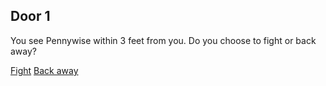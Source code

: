 ## Door 1
You see Pennywise within 3 feet from you. Do you choose to fight or back away?

[Fight](door1/fight.md)
[Back away](door1/backaway.md)